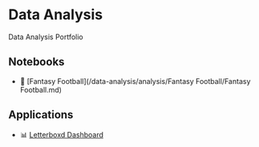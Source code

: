 # Data Analysis

Data Analysis Portfolio

## Notebooks

- 🏈 [Fantasy Football](/data-analysis/analysis/Fantasy Football/Fantasy Football.md)

## Applications

- 📊 [Letterboxd Dashboard](https://alexbatistaarantes.github.io/letterboxd-dashboard/)
